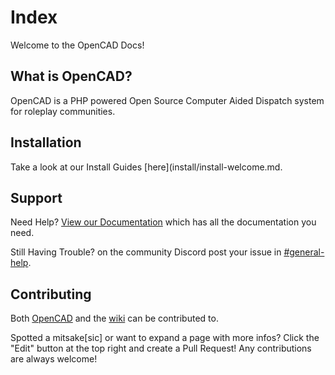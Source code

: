 # Index

Welcome to the OpenCAD Docs!

## What is OpenCAD?

OpenCAD is a PHP powered Open Source Computer Aided Dispatch system for roleplay communities.


## Installation
Take a look at our Install Guides [here](install/install-welcome.md.

## Support

Need Help? [View our Documentation](https://guides.opencad.io) which has all the documentation you need.

Still Having Trouble? on the community Discord post your issue in [#general-help](http://discord.io/opencadproject).


## Contributing

Both [OpenCAD](https://github.com/opencad-app/OpenCAD-php) and the [wiki](https://github.com/opencad-app/OpenCAD-docs) can be contributed to.

Spotted a mitsake[sic] or want to expand a page with more infos? Click the "Edit" button at the top right and create a Pull Request! Any contributions are always welcome!